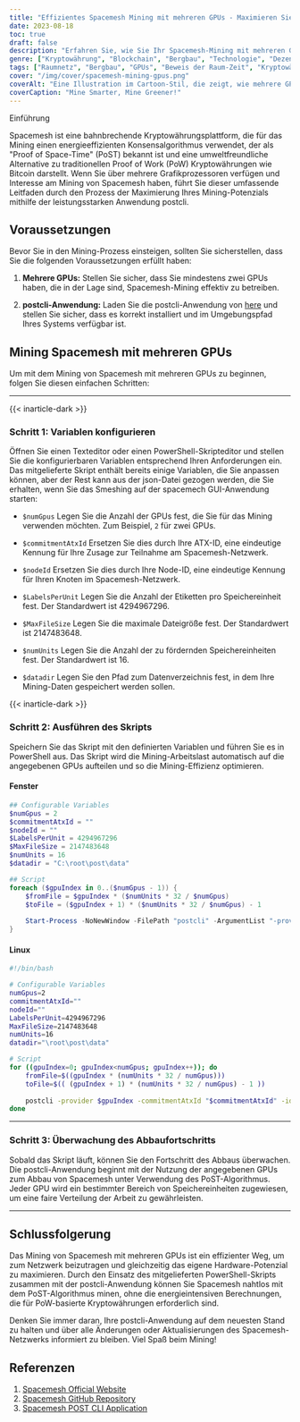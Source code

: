 ```yaml
---
title: "Effizientes Spacemesh Mining mit mehreren GPUs - Maximieren Sie Ihre Belohnung"
date: 2023-08-18
toc: true
draft: false
description: "Erfahren Sie, wie Sie Ihr Spacemesh-Mining mit mehreren GPUs und dem umweltfreundlichen PoST-Algorithmus optimieren und Ihre Gewinne maximieren können."
genre: ["Kryptowährung", "Blockchain", "Bergbau", "Technologie", "Dezentralisiert", "GPU-Bergbau", "Beweis der Raum-Zeit", "Umweltfreundlich", "Krypto-Tipps", "Digitale Vermögenswerte"]
tags: ["Raumnetz", "Bergbau", "GPUs", "Beweis der Raum-Zeit", "Kryptowährung", "Blockchain", "Umweltfreundlich", "Dezentralisiert", "PoST-Algorithmus", "Bergbau-Leitfaden", "Krypto-Tipps", "Belohnungen", "Optimierung", "Energieeffizient", "GPU-Bergbau", "Digitale Vermögenswerte", "Technologie", "Dezentralisierung", "Nachweis des Weltraums", "Raum-Zeit-Bergbau", "Maximierung der Effizienz des Bergbaus", "Umweltfreundliche Kryptowährung", "Spacemesh-Netzwerk", "GPU-Bergbaueinrichtung", "Mining mit mehreren GPUs", "Dezentrales Blockchain-Mining", "Krypto Mining Tipps", "Effizientes GPU-Mining", "Nachweis des Raum-Zeit-Algorithmus", "Belohnungen für Kryptowährungen"]
cover: "/img/cover/spacemesh-mining-gpus.png"
coverAlt: "Eine Illustration im Cartoon-Stil, die zeigt, wie mehrere GPUs zusammenarbeiten, um Spacemesh abzubauen."
coverCaption: "Mine Smarter, Mine Greener!"
---
```

 Einführung

Spacemesh ist eine bahnbrechende Kryptowährungsplattform, die für das Mining einen energieeffizienten Konsensalgorithmus verwendet, der als "Proof of Space-Time" (PoST) bekannt ist und eine umweltfreundliche Alternative zu traditionellen Proof of Work (PoW) Kryptowährungen wie Bitcoin darstellt. Wenn Sie über mehrere Grafikprozessoren verfügen und Interesse am Mining von Spacemesh haben, führt Sie dieser umfassende Leitfaden durch den Prozess der Maximierung Ihres Mining-Potenzials mithilfe der leistungsstarken Anwendung postcli.

## Voraussetzungen

Bevor Sie in den Mining-Prozess einsteigen, sollten Sie sicherstellen, dass Sie die folgenden Voraussetzungen erfüllt haben:

1. **Mehrere GPUs:** Stellen Sie sicher, dass Sie mindestens zwei GPUs haben, die in der Lage sind, Spacemesh-Mining effektiv zu betreiben.

2. **postcli-Anwendung:** Laden Sie die postcli-Anwendung von [here](https://github.com/spacemeshos/post/) und stellen Sie sicher, dass es korrekt installiert und im Umgebungspfad Ihres Systems verfügbar ist.

## Mining Spacemesh mit mehreren GPUs

Um mit dem Mining von Spacemesh mit mehreren GPUs zu beginnen, folgen Sie diesen einfachen Schritten:

______

{{< inarticle-dark >}}

### Schritt 1: Variablen konfigurieren

Öffnen Sie einen Texteditor oder einen PowerShell-Skripteditor und stellen Sie die konfigurierbaren Variablen entsprechend Ihren Anforderungen ein.
Das mitgelieferte Skript enthält bereits einige Variablen, die Sie anpassen können, aber der Rest kann aus der json-Datei gezogen werden, die Sie erhalten, wenn Sie das Smeshing auf der spacemech GUI-Anwendung starten:

- `$numGpus` Legen Sie die Anzahl der GPUs fest, die Sie für das Mining verwenden möchten. Zum Beispiel, `2` für zwei GPUs.

- `$commitmentAtxId` Ersetzen Sie dies durch Ihre ATX-ID, eine eindeutige Kennung für Ihre Zusage zur Teilnahme am Spacemesh-Netzwerk.

- `$nodeId` Ersetzen Sie dies durch Ihre Node-ID, eine eindeutige Kennung für Ihren Knoten im Spacemesh-Netzwerk.

- `$LabelsPerUnit` Legen Sie die Anzahl der Etiketten pro Speichereinheit fest. Der Standardwert ist 4294967296.

- `$MaxFileSize` Legen Sie die maximale Dateigröße fest. Der Standardwert ist 2147483648.

- `$numUnits` Legen Sie die Anzahl der zu fördernden Speichereinheiten fest. Der Standardwert ist 16.

- `$datadir` Legen Sie den Pfad zum Datenverzeichnis fest, in dem Ihre Mining-Daten gespeichert werden sollen.

{{< inarticle-dark >}}

### Schritt 2: Ausführen des Skripts

Speichern Sie das Skript mit den definierten Variablen und führen Sie es in PowerShell aus. Das Skript wird die Mining-Arbeitslast automatisch auf die angegebenen GPUs aufteilen und so die Mining-Effizienz optimieren.

#### Fenster

```powershell
## Configurable Variables
$numGpus = 2
$commitmentAtxId = ""
$nodeId = ""
$LabelsPerUnit = 4294967296
$MaxFileSize = 2147483648
$numUnits = 16
$datadir = "C:\root\post\data"

## Script
foreach ($gpuIndex in 0..($numGpus - 1)) {
    $fromFile = $gpuIndex * ($numUnits * 32 / $numGpus)
    $toFile = ($gpuIndex + 1) * ($numUnits * 32 / $numGpus) - 1
    
    Start-Process -NoNewWindow -FilePath "postcli" -ArgumentList "-provider $gpuIndex", "-commitmentAtxId", $commitmentAtxId, "-id", $nodeId, "-labelsPerUnit", $LabelsPerUnit, "-maxFileSize", $MaxFileSize , "-numUnits", $numUnits, "-datadir", $datadir, "-fromFile", $fromFile, "-toFile", $toFile
}
```

#### Linux
```bash
#!/bin/bash

# Configurable Variables
numGpus=2
commitmentAtxId=""
nodeId=""
LabelsPerUnit=4294967296
MaxFileSize=2147483648
numUnits=16
datadir="\root\post\data"

# Script
for ((gpuIndex=0; gpuIndex<numGpus; gpuIndex++)); do
    fromFile=$((gpuIndex * (numUnits * 32 / numGpus)))
    toFile=$(( (gpuIndex + 1) * (numUnits * 32 / numGpus) - 1 ))
    
    postcli -provider $gpuIndex -commitmentAtxId "$commitmentAtxId" -id "$nodeId" -labelsPerUnit $LabelsPerUnit -maxFileSize $MaxFileSize -numUnits $numUnits -datadir "$datadir" -fromFile $fromFile -toFile $toFile &
done
```
______

### Schritt 3: Überwachung des Abbaufortschritts

Sobald das Skript läuft, können Sie den Fortschritt des Abbaus überwachen. Die postcli-Anwendung beginnt mit der Nutzung der angegebenen GPUs zum Abbau von Spacemesh unter Verwendung des PoST-Algorithmus. Jeder GPU wird ein bestimmter Bereich von Speichereinheiten zugewiesen, um eine faire Verteilung der Arbeit zu gewährleisten.

______

## Schlussfolgerung

Das Mining von Spacemesh mit mehreren GPUs ist ein effizienter Weg, um zum Netzwerk beizutragen und gleichzeitig das eigene Hardware-Potenzial zu maximieren. Durch den Einsatz des mitgelieferten PowerShell-Skripts zusammen mit der postcli-Anwendung können Sie Spacemesh nahtlos mit dem PoST-Algorithmus minen, ohne die energieintensiven Berechnungen, die für PoW-basierte Kryptowährungen erforderlich sind.

Denken Sie immer daran, Ihre postcli-Anwendung auf dem neuesten Stand zu halten und über alle Änderungen oder Aktualisierungen des Spacemesh-Netzwerks informiert zu bleiben. Viel Spaß beim Mining!

## Referenzen

1. [Spacemesh Official Website](https://spacemesh.io/)
2. [Spacemesh GitHub Repository](https://github.com/spacemeshos/)
3. [Spacemesh POST CLI Application](https://github.com/spacemeshos/post)
